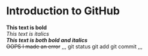 # Introduction to GitHub
**This text is bold**\
*This text is italics*\
***This text is both bold and italics***\
~~OOPS I made an error~~
,,,
git status
git add
git commit
,,,
